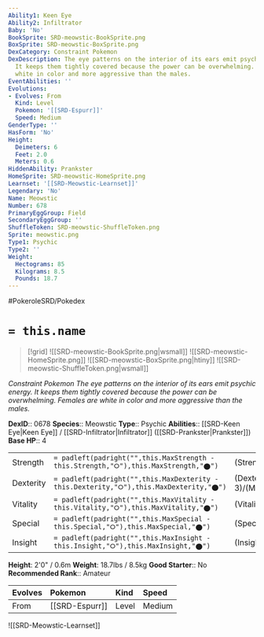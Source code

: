 ```yaml
---
Ability1: Keen Eye
Ability2: Infiltrator
Baby: 'No'
BookSprite: SRD-meowstic-BookSprite.png
BoxSprite: SRD-meowstic-BoxSprite.png
DexCategory: Constraint Pokemon
DexDescription: The eye patterns on the interior of its ears emit psychic energy.
  It keeps them tightly covered because the power can be overwhelming. Females are
  white in color and more aggressive than the males.
EventAbilities: ''
Evolutions:
- Evolves: From
  Kind: Level
  Pokemon: '[[SRD-Espurr]]'
  Speed: Medium
GenderType: ''
HasForm: 'No'
Height:
  Deimeters: 6
  Feet: 2.0
  Meters: 0.6
HiddenAbility: Prankster
HomeSprite: SRD-meowstic-HomeSprite.png
Learnset: '[[SRD-Meowstic-Learnset]]'
Legendary: 'No'
Name: Meowstic
Number: 678
PrimaryEggGroup: Field
SecondaryEggGroup: ''
ShuffleToken: SRD-meowstic-ShuffleToken.png
Sprite: meowstic.png
Type1: Psychic
Type2: ''
Weight:
  Hectograms: 85
  Kilograms: 8.5
  Pounds: 18.7
---
```


#PokeroleSRD/Pokedex

# `= this.name`

> [!grid]
> ![[SRD-meowstic-BookSprite.png|wsmall]]
> ![[SRD-meowstic-HomeSprite.png]]
> ![[SRD-meowstic-BoxSprite.png|htiny]]
> ![[SRD-meowstic-ShuffleToken.png|wsmall]]


*Constraint Pokemon*
*The eye patterns on the interior of its ears emit psychic energy. It keeps them tightly covered because the power can be overwhelming. Females are white in color and more aggressive than the males.*

**DexID**:: 0678
**Species**:: Meowstic
**Type**:: Psychic
**Abilities**:: [[SRD-Keen Eye|Keen Eye]] / [[SRD-Infiltrator|Infiltrator]] ([[SRD-Prankster|Prankster]])
**Base HP**:: 4

|           |                                                                                        |                                          |
| --------- | -------------------------------------------------------------------------------------- | ---------------------------------------- |
| Strength  | `= padleft(padright("",this.MaxStrength - this.Strength,"⭘"),this.MaxStrength,"⬤")`    | (Strength::2)/(MaxStrength::4)   |
| Dexterity | `= padleft(padright("",this.MaxDexterity - this.Dexterity,"⭘"),this.MaxDexterity,"⬤")` | (Dexterity:: 3)/(MaxDexterity::6) |
| Vitality  | `= padleft(padright("",this.MaxVitality - this.Vitality,"⭘"),this.MaxVitality,"⬤")`    | (Vitality::2)/(MaxVitality::5)   |
| Special   | `= padleft(padright("",this.MaxSpecial - this.Special,"⭘"),this.MaxSpecial,"⬤")`       | (Special::2)/(MaxSpecial::5)     |
| Insight   | `= padleft(padright("",this.MaxInsight - this.Insight,"⭘"),this.MaxInsight,"⬤")`       | (Insight::2)/(MaxInsight::5)     |

**Height**: 2'0" / 0.6m
**Weight**: 18.7lbs / 8.5kg
**Good Starter**:: No
**Recommended Rank**:: Amateur

| Evolves   | Pokemon        | Kind   | Speed   |
|:----------|:---------------|:-------|:--------|
| From      | [[SRD-Espurr]] | Level  | Medium  |

![[SRD-Meowstic-Learnset]]